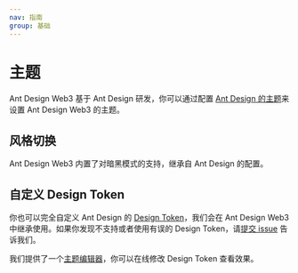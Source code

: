 ```yaml
---
nav: 指南
group: 基础
---
```


# 主题

Ant Design Web3 基于 Ant Design 研发，你可以通过配置 [Ant Design 的主题](https://ant.design/docs/react/customize-theme-cn)来设置 Ant Design Web3 的主题。

## 风格切换

Ant Design Web3 内置了对暗黑模式的支持，继承自 Ant Design 的配置。

<code src="./demos/theme.tsx"></code>

## 自定义 Design Token

你也可以完全自定义 Ant Design 的 [Design Token](https://ant.design/docs/react/customize-theme-cn#%E4%BF%AE%E6%94%B9%E7%BB%84%E4%BB%B6%E5%8F%98%E9%87%8F)，我们会在 Ant Design Web3 中继承使用。如果你发现不支持或者使用有误的 Design Token，请[提交 issue](https://github.com/ant-design/ant-design-web3/issues) 告诉我们。

我们提供了一个[主题编辑器](/theme-editor-cn)，你可以在线修改 Design Token 查看效果。

<code src="./demos/custom-token.tsx"></code>

